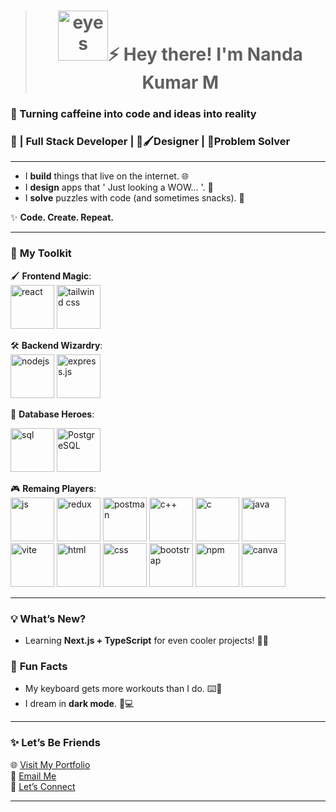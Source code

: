 ><h1 align="center"><img src="https://img1.picmix.com/output/stamp/normal/6/8/1/0/2550186_93a1e.gif" alt="eyes" height="80"  />⚡ Hey there! I'm Nanda Kumar M</h1>  


<h3 align="start">🎯 Turning caffeine into code and ideas into reality</h3>  
<h3 align="start">🌟 | Full Stack Developer | 🎨🖌️Designer | 🧮Problem Solver</h3>  

---

- I **build** things that live on the internet. 🌐  
- I **design** apps that ' Just looking a WOW... '. 🎨  
- I **solve** puzzles with code (and sometimes snacks). 🍫  

✨ **Code. Create. Repeat.**

---

### 🌈 **My Toolkit**  
🖌️ **Frontend Magic**:  
<img src="https://cdn3d.iconscout.com/3d/free/thumb/free-react-3d-icon-download-in-png-blend-fbx-gltf-file-formats--facebook-logo-native-javascript-library-user-interfaces-coding-lang-pack-logos-icons-7578010.png?f=webp" alt="react" width="70" height="70"/>
<img src="https://cdn3d.iconscout.com/3d/free/thumb/free-tailwind-css-3d-icon-download-in-png-blend-fbx-gltf-file-formats--open-source-framework-code-logos-and-brands-pack-icons-9325303.png" alt="tailwind css" width="70" height="70"/>

🛠️ **Backend Wizardry**:  
<img src="https://cdn3d.iconscout.com/3d/free/thumb/free-nodejs-3d-icon-download-in-png-blend-fbx-gltf-file-formats--javascript-runtime-backend-node-js-logo-coding-lang-pack-logos-icons-7578002.png" alt="nodejs" width="70" height="70"/>
<img src="https://cdn.iconscout.com/icon/premium/png-256-thumb/express-js-11217637-9200641.png?f=webp&w=128" alt="express.js" width="70" height="70"/>


💾 **Database Heroes**:  
<p align="start">
<img src="https://cdn3d.iconscout.com/3d/premium/thumb/sql-3d-icon-download-in-png-blend-fbx-gltf-file-formats--database-server-website-development-pack-design-icons-8860421.png?f=webp" alt="sql"  width="70" height="70" />
<img src="https://cdn.iconscout.com/icon/free/png-256/free-postgresql-logo-icon-download-in-svg-png-gif-file-formats--programming-langugae-freebies-pack-logos-icons-1175121.png" alt="PostgreSQL" width="70" height="70"/>
</p>

🎮 **Remaing Players**:  
<img src="https://yt3.googleusercontent.com/rITjXEqrjdnwXIiCE1B9GFhZSMOwMQ5MA5GIXlEEP6z61LJOf6TBZdENtR0umLSEqtkdwlMxeA=s900-c-k-c0x00ffffff-no-rj" alt="js"  width="70" height="70" />
<img src="https://cdn.iconscout.com/icon/free/png-256/free-redux-logo-icon-download-in-svg-png-gif-file-formats--company-brand-world-logos-vol-10-pack-icons-283024.png" alt="redux"  width="70" height="70" />
<img src="https://cdn.iconscout.com/icon/free/png-256/free-postman-logo-icon-download-in-svg-png-gif-file-formats--technology-social-media-company-brand-vol-5-pack-logos-icons-2945092.png?f=webp&w=256" alt="postman"  width="70" height="70" />
<img src="https://cdn.iconscout.com/icon/free/png-256/free-c-logo-icon-download-in-svg-png-gif-file-formats--brand-development-tools-pack-logos-icons-226082.png?f=webp&w=256" alt="c++"  width="70" height="70" />
<img src="https://cdn.iconscout.com/icon/free/png-256/free-c-logo-icon-download-in-svg-png-gif-file-formats--programming-langugae-freebies-pack-logos-icons-1175191.png?f=webp&w=128" alt="c"  width="70" height="70" />
<img src="https://cdn.iconscout.com/icon/free/png-256/free-java-logo-icon-download-in-svg-png-gif-file-formats--wordmark-programming-language-pack-logos-icons-1174953.png?f=webp&w=256" alt="java"  width="70" height="70" />
<img src="https://github-production-user-asset-6210df.s3.amazonaws.com/62091613/261395532-b40892ef-efb8-4b0e-a6b5-d1cfc2f3fc35.png" alt="vite"  width="70" height="70" />
<img src="https://user-images.githubusercontent.com/25181517/192158954-f88b5814-d510-4564-b285-dff7d6400dad.png" alt="html"  width="70" height="70" />
<img src="https://user-images.githubusercontent.com/25181517/183898674-75a4a1b1-f960-4ea9-abcb-637170a00a75.png" alt="css"  width="70" height="70" />
<img src="https://user-images.githubusercontent.com/25181517/183898054-b3d693d4-dafb-4808-a509-bab54cf5de34.png" alt="bootstrap"  width="70" height="70" />
<img src="https://user-images.githubusercontent.com/25181517/121401671-49102800-c959-11eb-9f6f-74d49a5e1774.png" alt="npm"  width="70" height="70" />
<img src="https://github-production-user-asset-6210df.s3.amazonaws.com/136815194/253220886-02494c7c-de6a-43a6-9293-6369696842ed.png" alt="canva"    width="70" height="70" />



---

### 💡 **What’s New?**  
- Learning **Next.js + TypeScript** for even cooler projects! 🧑‍💻  


### 👀 **Fun Facts**  
- My keyboard gets more workouts than I do. ⌨️💪  
- I dream in **dark mode**. 🌙💻    

---

### ✨ **Let’s Be Friends**  
🌐 [Visit My Portfolio](#)  
📧 [Email Me](nandakamal567@gmail.com)  
🤝 [Let’s Connect](https://www.linkedin.com/in/your-profile)  

---


